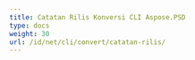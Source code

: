 ```yaml
---
title: Catatan Rilis Konversi CLI Aspose.PSD
type: docs
weight: 30
url: /id/net/cli/convert/catatan-rilis/
---
```

